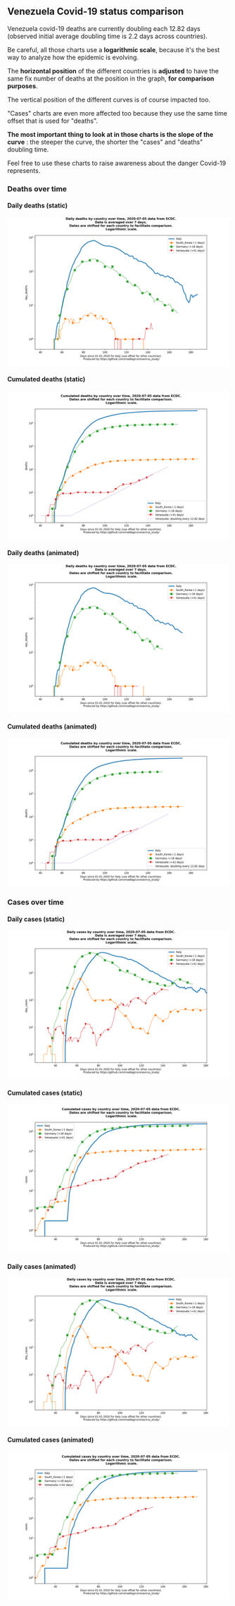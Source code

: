 ## Venezuela Covid-19 status comparison 

Venezuela covid-19 deaths are currently doubling each 12.82 days (observed initial average doubling time is 2.2 days across countries).



Be careful, all those charts use a **logarithmic scale**, because it's the best way to analyze how the epidemic is evolving.
 
The **horizontal position** of the different countries is **adjusted** to have the same fix number of deaths at the position in the graph, **for comparison purposes**.

The vertical position of the different curves is of course impacted too.

"Cases" charts are even more affected too because they use the same time offset that is used for "deaths".

**The most important thing to look at in those charts is the slope of the curve** : the steeper the curve, the shorter the "cases" and "deaths" doubling time.

Feel free to use these charts to raise awareness about the danger Covid-19 represents. 


 
### Deaths over time
 
#### Daily deaths (static)
![Venezuela covid-19 daily deaths static chart](https://raw.githubusercontent.com/madlag/coronavirus_study/master/notebooks/graphs/2020-07-05/countries/Venezuela/2020-07-05_Venezuela_day_deaths.png "Venezuela covid-19 day_deaths static chart")   
 
#### Cumulated deaths (static)
![Venezuela covid-19 cumulated deaths static chart](https://raw.githubusercontent.com/madlag/coronavirus_study/master/notebooks/graphs/2020-07-05/countries/Venezuela/2020-07-05_Venezuela_deaths.png "Venezuela covid-19 deaths static chart")   
 
#### Daily deaths (animated)
![Venezuela covid-19 daily deaths animated chart](https://raw.githubusercontent.com/madlag/coronavirus_study/master/notebooks/graphs/2020-07-05/countries/Venezuela/2020-07-05_Venezuela_day_deaths.gif "Venezuela covid-19 day_deaths animated chart")   
 
#### Cumulated deaths (animated)
![Venezuela covid-19 cumulated deaths animated chart](https://raw.githubusercontent.com/madlag/coronavirus_study/master/notebooks/graphs/2020-07-05/countries/Venezuela/2020-07-05_Venezuela_deaths.gif "Venezuela covid-19 deaths animated chart")   

 
### Cases over time
 
#### Daily cases (static)
![Venezuela covid-19 daily cases static chart](https://raw.githubusercontent.com/madlag/coronavirus_study/master/notebooks/graphs/2020-07-05/countries/Venezuela/2020-07-05_Venezuela_day_cases.png "Venezuela covid-19 day_cases static chart")   
 
#### Cumulated cases (static)
![Venezuela covid-19 cumulated cases static chart](https://raw.githubusercontent.com/madlag/coronavirus_study/master/notebooks/graphs/2020-07-05/countries/Venezuela/2020-07-05_Venezuela_cases.png "Venezuela covid-19 cases static chart")   
 
#### Daily cases (animated)
![Venezuela covid-19 daily cases animated chart](https://raw.githubusercontent.com/madlag/coronavirus_study/master/notebooks/graphs/2020-07-05/countries/Venezuela/2020-07-05_Venezuela_day_cases.gif "Venezuela covid-19 day_cases animated chart")   
 
#### Cumulated cases (animated)
![Venezuela covid-19 cumulated cases animated chart](https://raw.githubusercontent.com/madlag/coronavirus_study/master/notebooks/graphs/2020-07-05/countries/Venezuela/2020-07-05_Venezuela_cases.gif "Venezuela covid-19 cases animated chart")   

